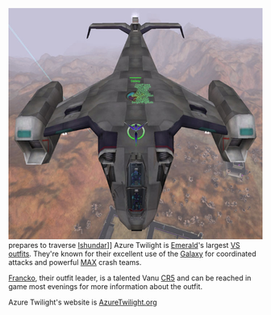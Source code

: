 ![](images/AT_akkan_to_kusag.jpg "fig:AT_akkan_to_kusag.jpg") prepares to
traverse [Ishundar](Ishundar.md)\]\] Azure Twilight is
[Emerald](Emerald.md)'s largest [VS](Vanu_Sovereignty.md)
[outfits](Outfit.md). They're known for their excellent use of
the [Galaxy](Galaxy.md) for coordinated attacks and powerful
[MAX](Mechanized_Assault_Exo-Suit.md) crash teams.

[Francko](user:Francko.md), their outfit leader, is a talented
Vanu [CR5](Command_Rank.md) and can be reached in game most
evenings for more information about the outfit.

Azure Twilight's website is
[AzureTwilight.org](http://www.azuretwilight.org)
